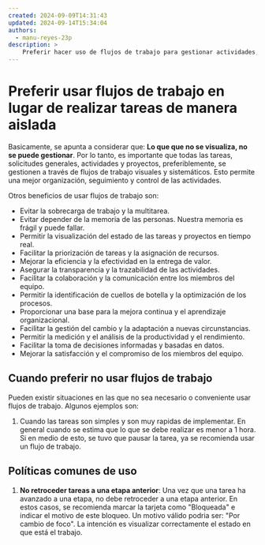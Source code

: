 ```yaml
---
created: 2024-09-09T14:31:43
updated: 2024-09-14T15:34:04
authors:
  - manu-reyes-23p
description: >
    Preferir hacer uso de flujos de trabajo para gestionar actividades, solicitudes generales, tareas y proyectos.
---
```


# Preferir usar flujos de trabajo en lugar de realizar tareas de manera aislada

Basicamente, se apunta a considerar que: **Lo que que no se visualiza, no se puede gestionar**. Por lo tanto, es importante que todas las tareas, solicitudes generales, actividades y proyectos, preferiblemente, se gestionen a través de flujos de trabajo visuales y sistemáticos. Esto permite una mejor organización, seguimiento y control de las actividades.

Otros beneficios de usar flujos de trabajo son:

- Evitar la sobrecarga de trabajo y la multitarea.
- Evitar depender de la memoria de las personas. Nuestra memoria es frágil y puede fallar.
- Permitir la visualización del estado de las tareas y proyectos en tiempo real.
- Facilitar la priorización de tareas y la asignación de recursos.
- Mejorar la eficiencia y la efectividad en la entrega de valor.
- Asegurar la transparencia y la trazabilidad de las actividades.
- Facilitar la colaboración y la comunicación entre los miembros del equipo.
- Permitir la identificación de cuellos de botella y la optimización de los procesos.
- Proporcionar una base para la mejora continua y el aprendizaje organizacional.
- Facilitar la gestión del cambio y la adaptación a nuevas circunstancias.
- Permitir la medición y el análisis de la productividad y el rendimiento.
- Facilitar la toma de decisiones informadas y basadas en datos.
- Mejorar la satisfacción y el compromiso de los miembros del equipo.

## Cuando preferir no usar flujos de trabajo

Pueden existir situaciones en las que no sea necesario o conveniente usar flujos de trabajo. Algunos ejemplos son:

1. Cuando las tareas son simples y son muy rapidas de implementar. En general cuando se estima que lo que se debe realizar es menor a 1 hora. Si en medio de esto, se tuvo que pausar la tarea, ya se recomienda usar un flujo de trabajo.

## Políticas comunes de uso

1. **No retroceder tareas a una etapa anterior**: Una vez que una tarea ha avanzado a una etapa, no debe retroceder a una etapa anterior. En estos casos, se recomienda marcar la tarjeta como "Bloqueada" e indicar el motivo de este bloqueo. Un motivo válido podria ser: "Por cambio de foco". La intención es visualizar correctamente el estado en que está el trabajo.
